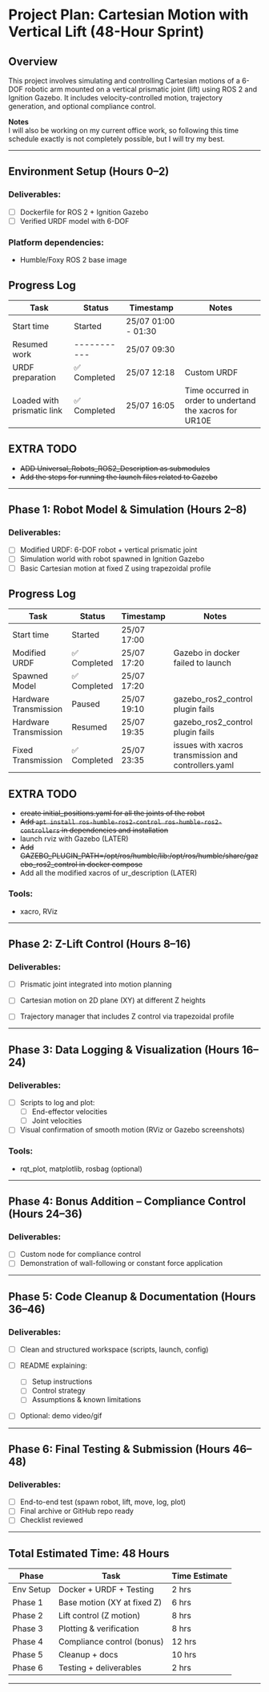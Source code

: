 # Project Plan: Cartesian Motion with Vertical Lift (48-Hour Sprint)

## Overview

This project involves simulating and controlling Cartesian motions of a 6-DOF robotic arm mounted on a vertical prismatic joint (lift) using ROS 2 and Ignition Gazebo. It includes velocity-controlled motion, trajectory generation, and optional compliance control.

__Notes__ \
I will also be working on my current office work, so following this time schedule exactly is not completely possible, but I will try my best.

---

## Environment Setup (Hours 0–2)

### Deliverables:

* [ ] Dockerfile for ROS 2 + Ignition Gazebo
* [ ] Verified URDF model with 6-DOF

### Platform dependencies:

*  Humble/Foxy ROS 2 base image

## Progress Log

| Task                          | Status           | Timestamp           |  Notes |
|-------------------------------|------------------|---------------------|--------|
| Start time                    | Started          | 25/07 01:00 - 01:30 |        |
| Resumed work                  | -----------      | 25/07 09:30         |        |
| URDF preparation              | ✅ Completed     | 25/07 12:18         |Custom URDF|
| Loaded with prismatic link    | ✅ Completed     | 25/07 16:05         |Time occurred in order to undertand the xacros for UR10E|


## EXTRA TODO
- ~~ADD Universal_Robots_ROS2_Description as submodules~~
- ~~Add the steps for running the launch files related to Gazebo~~

---

## Phase 1: Robot Model & Simulation (Hours 2–8)

  ### Deliverables:

  * [ ] Modified URDF: 6-DOF robot + vertical prismatic joint
  * [ ] Simulation world with robot spawned in Ignition Gazebo
* [ ] Basic Cartesian motion at fixed Z using trapezoidal profile

## Progress Log

| Task                          | Status          | Timestamp            | Notes |
|-------------------------------|------------------|---------------------|-------|
| Start time                    | Started          | 25/07 17:00         |       |
| Modified URDF                 | ✅ Completed     | 25/07 17:20         |Gazebo in docker failed to launch|
| Spawned Model                 | ✅ Completed     | 25/07 17:20         |       |
| Hardware Transmission         | Paused           | 25/07 19:10         |  gazebo_ros2_control plugin fails |
| Hardware Transmission         | Resumed          | 25/07 19:35         |  gazebo_ros2_control plugin fails |
| Fixed Transmission            | ✅ Completed     | 25/07 23:35         |  issues with xacros transmission and controllers.yaml |


## EXTRA TODO
- ~~create initial_positions.yaml for all the joints of the robot~~
-  ~~Add `apt install ros-humble-ros2-control ros-humble-ros2-controllers` in dependencies and installation~~
-  launch rviz with Gazebo (LATER)
-  ~~Add GAZEBO_PLUGIN_PATH=/opt/ros/humble/lib:/opt/ros/humble/share/gazebo_ros2_control in docker compose~~
-  Add all the modified xacros of ur_description (LATER)

### Tools:

* xacro, RViz

---

## Phase 2: Z-Lift Control (Hours 8–16)

### Deliverables:

* [ ] Prismatic joint integrated into motion planning
* [ ] Cartesian motion on 2D plane (XY) at different Z heights
* [ ] Trajectory manager that includes Z control via trapezoidal profile


---

## Phase 3: Data Logging & Visualization (Hours 16–24)

### Deliverables:

* [ ] Scripts to log and plot:
  * [ ] End-effector velocities
  * [ ] Joint velocities
* [ ] Visual confirmation of smooth motion (RViz or Gazebo screenshots)

### Tools:

* rqt\_plot, matplotlib, rosbag (optional)

---

## Phase 4: Bonus Addition – Compliance Control (Hours 24–36)

### Deliverables:

* [ ] Custom node for compliance control
* [ ] Demonstration of wall-following or constant force application

---

## Phase 5: Code Cleanup & Documentation (Hours 36–46)

### Deliverables:

* [ ] Clean and structured workspace (scripts, launch, config)
* [ ] README explaining:

  * [ ] Setup instructions
  * [ ] Control strategy
  * [ ] Assumptions & known limitations
* [ ] Optional: demo video/gif

---

## Phase 6: Final Testing & Submission (Hours 46–48)

### Deliverables:

* [ ] End-to-end test (spawn robot, lift, move, log, plot)
* [ ] Final archive or GitHub repo ready
* [ ] Checklist reviewed

---

## Total Estimated Time: 48 Hours

| Phase     | Task                        | Time Estimate |
| --------- | --------------------------- | ------------- |
| Env Setup | Docker + URDF + Testing     | 2 hrs         |
| Phase 1   | Base motion (XY at fixed Z) | 6 hrs         |
| Phase 2   | Lift control (Z motion)     | 8 hrs         |
| Phase 3   | Plotting & verification     | 8 hrs         |
| Phase 4   | Compliance control (bonus)  | 12 hrs        |
| Phase 5   | Cleanup + docs              | 10 hrs        |
| Phase 6   | Testing + deliverables      | 2 hrs         |

---
